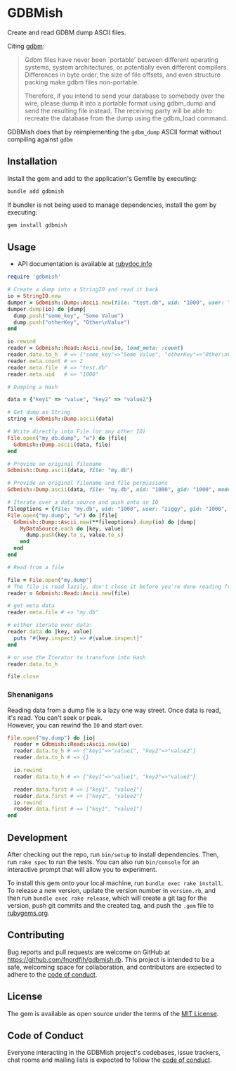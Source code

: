# GDBMish

Create and read GDBM dump ASCII files.

Citing [gdbm](https://git.gnu.org.ua/gdbm.git/tree/NOTE-WARNING):
> Gdbm files have never been `portable' between different operating systems,
> system architectures, or potentially even different compilers.  Differences
> in byte order, the size of file offsets, and even structure packing make
> gdbm files non-portable.
>
> Therefore, if you intend to send your database to somebody over the wire,
> please dump it into a portable format using gdbm_dump and send the resulting
> file instead. The receiving party will be able to recreate the database from
> the dump using the gdbm_load command.

GDBMish does that by reimplementing the `gdbm_dump` ASCII format without compiling against `gdbm`

## Installation

Install the gem and add to the application's Gemfile by executing:

```bash
bundle add gdbmish
```

If bundler is not being used to manage dependencies, install the gem by executing:

```bash
gem install gdbmish
```

## Usage

* API documentation is available at [rubydoc.info](https://www.rubydoc.info/gems/gdbmish)

```ruby
require 'gdbmish'

# Create a dump into a StringIO and read it back
io = StringIO.new
dumper = Gdbmish::Dump::Ascii.new(file: "test.db", uid: "1000", user: "ziggy", gid: "1000", group: "staff", mode: 0o640)
dumper.dump(io) do |dump|
  dump.push("some_key", "Some Value")
  dump.push("otherKey", "Other\nValue")
end

io.rewind
reader = Gdbmish::Read::Ascii.new(io, load_meta: :count)
reader.data.to_h  # => {"some_key"=>"Some Value", "otherKey"=>"Other\nValue"}
reader.meta.count # => 2
reader.meta.file  # => "test.db"
reader.meta.uid   # => "1000"

# Dumping a Hash

data = {"key1" => "value", "key2" => "value2"}

# Get dump as String
string = Gdbmish::Dump.ascii(data)

# Write directly into File (or any other IO)
File.open("my_db.dump", "w") do |file|
  Gdbmish::Dump.ascii(data, file)
end

# Provide an original filename
Gdbmish::Dump.ascii(data, file: "my.db")

# Provide an original filename and file permissions
Gdbmish::Dump.ascii(data, file: "my.db", uid: "1000", gid: "1000", mode: 0o600)

# Iterate over a data source and push onto an IO
fileoptions = {file: "my.db", uid: "1000", user: "ziggy", gid: "1000", group: "staff", mode: 0o600}
File.open("my.dump", "w") do |file|
  Gdbmish::Dump::Ascii.new(**fileoptions).dump(io) do |dump|
    MyDataSource.each do |key, value|
      dump.push(key.to_s, value.to_s)
    end
  end
end

# Read from a file

file = File.open("my.dump")
# The file is read lazily, don't close it before you're done reading from it
reader = Gdbmish::Read::Ascii.new(file)

# get meta data
reader.meta.file # => "my.db"

# either iterate over data:
reader.data do |key, value|
  puts "#{key.inspect} => #{value.inspect}"
end

# or use the Iterator to transform into Hash
reader.data.to_h

file.close
```

### Shenanigans

Reading data from a dump file is a lazy one way street. Once data is read, it's read. You can't seek or peak.  
However, you can rewind the `IO` and start over.

```ruby
File.open("my.dump") do |io|
  reader = Gdbmish::Read::Ascii.new(io)
  reader.data.to_h # => {"key1"=>"value1", "key2"=>"value2"}
  reader.data.to_h # => {}

  io.rewind
  reader.data.to_h # => {"key1"=>"value1", "key2"=>"value2"}

  reader.data.first # => ["key1", "value1"]
  reader.data.first # => ["key2", "value2"]
  io.rewind
  reader.data.first # => ["key1", "value1"]
end
```

## Development

After checking out the repo, run `bin/setup` to install dependencies. Then, run `rake spec` to run the tests. You can also run `bin/console` for an interactive prompt that will allow you to experiment.

To install this gem onto your local machine, run `bundle exec rake install`. To release a new version, update the version number in `version.rb`, and then run `bundle exec rake release`, which will create a git tag for the version, push git commits and the created tag, and push the `.gem` file to [rubygems.org](https://rubygems.org).

## Contributing

Bug reports and pull requests are welcome on GitHub at <https://github.com/fnordfih/gdbmish.rb>. This project is intended to be a safe, welcoming space for collaboration, and contributors are expected to adhere to the [code of conduct](https://github.com/fnordfih/gdbmish.rb/blob/main/CODE_OF_CONDUCT.md).

## License

The gem is available as open source under the terms of the [MIT License](https://opensource.org/licenses/MIT).

## Code of Conduct

Everyone interacting in the GDBMish project's codebases, issue trackers, chat rooms and mailing lists is expected to follow the [code of conduct](https://github.com/fnordfih/gdbmish.rb/blob/main/CODE_OF_CONDUCT.md).
